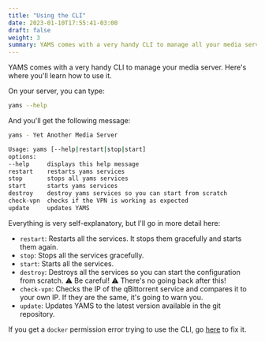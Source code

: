 ```yaml
---
title: "Using the CLI"
date: 2023-01-10T17:55:41-03:00
draft: false
weight: 3
summary: YAMS comes with a very handy CLI to manage all your media server. Here's where you'll learn how to use it.
---
```


YAMS comes with a very handy CLI to manage your media server. Here's where you'll learn how to use it.

On your server, you can type: 
```bash
yams --help
```

And you'll get the following message:

```bash
yams - Yet Another Media Server

Usage: yams [--help|restart|stop|start]
options:
--help     displays this help message
restart    restarts yams services
stop       stops all yams services
start      starts yams services
destroy    destroy yams services so you can start from scratch
check-vpn  checks if the VPN is working as expected
update     updates YAMS
```

Everything is very self-explanatory, but I'll go in more detail here:

- `restart`: Restarts all the services. It stops them gracefully and starts them again.
- `stop`: Stops all the services gracefully.
- `start`: Starts all the services.
- `destroy`: Destroys all the services so you can start the configuration from scratch. ⚠️ Be careful! ⚠️ There's no going back after this!
- `check-vpn`: Checks the IP of the qBittorrent service and compares it to your own IP. If they are the same, it's going to warn you.
- `update`: Updates YAMS to the latest version available in the git repository.


If you get a `docker` permission error trying to use the CLI, go [here](/faqs/) to fix it.
